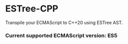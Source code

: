# ESTree-CPP

Transpile your ECMAScript to C++20 using ESTree AST.

### Current supported ECMAScript version: **ES5**
